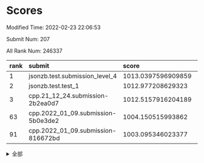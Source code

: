 # Scores

Modified Time: 2022-02-23 22:06:53

Submit Num: 207

All Rank Num: 246337

| rank |               submit               |       score        |       sigma        | pk_num |
| :--- | :--------------------------------- | :----------------- | :----------------- | :----- |
| 1    | jsonzb.test.submission_level_4     | 1013.0397596909859 | 0.799488769889501  | 4761   |
| 2    | jsonzb.test.test_1                 | 1012.977208629323  | 0.7899291507436738 | 4755   |
| 3    | cpp.21_12_24.submission-2b2ea0d7   | 1012.5157916204189 | 0.7752736104345631 | 4762   |
| 63   | cpp.2022_01_09.submission-5b0e3de2 | 1004.150515993862  | 0.7177365555517314 | 4757   |
| 91   | cpp.2022_01_09.submission-816672bd | 1003.095346023377  | 0.7084622401705687 | 4758   |


<details>
<summary>全部</summary>

| rank |                 submit                 |       score        |       sigma        | pk_num |
| :--- | :------------------------------------- | :----------------- | :----------------- | :----- |
| 1    | jsonzb.test.submission_level_4         | 1013.0397596909859 | 0.799488769889501  | 4761   |
| 2    | jsonzb.test.test_1                     | 1012.977208629323  | 0.7899291507436738 | 4755   |
| 3    | cpp.21_12_24.submission-2b2ea0d7       | 1012.5157916204189 | 0.7752736104345631 | 4762   |
| 4    | gobigger.level_3.submission_level_3_8  | 1011.8017103454079 | 0.7946780157022499 | 4761   |
| 5    | gobigger.level_3.submission_level_3_24 | 1011.6459197235828 | 0.7719146012509883 | 4762   |
| 6    | gobigger.level_3.submission_level_3_30 | 1011.459885489406  | 0.7861990690001787 | 4755   |
| 7    | gobigger.level_3.submission_level_3_39 | 1011.447211564248  | 0.7730870560731941 | 4761   |
| 8    | gobigger.level_3.submission_level_3_25 | 1011.3151377252865 | 0.7755061366809479 | 4759   |
| 9    | gobigger.level_3.submission_level_3_32 | 1011.2162326421994 | 0.7598387919979538 | 4759   |
| 10   | gobigger.level_3.submission_level_3_36 | 1011.061136315729  | 0.7465048692736759 | 4765   |
| 11   | gobigger.level_3.submission_level_3_11 | 1011.0230845368038 | 0.7812556952021996 | 4761   |
| 12   | gobigger.level_3.submission_level_3_20 | 1010.8384399148869 | 0.755977355957232  | 4760   |
| 13   | gobigger.level_3.submission_level_3_41 | 1010.7873001704185 | 0.7659887820194866 | 4757   |
| 14   | gobigger.level_3.submission_level_3_37 | 1010.7492336008894 | 0.7554637120283454 | 4763   |
| 15   | gobigger.level_3.submission_level_3_48 | 1010.5756311834991 | 0.7981135555056996 | 4761   |
| 16   | gobigger.level_3.submission_level_3_14 | 1010.5180107269675 | 0.7486773780350073 | 4760   |
| 17   | gobigger.level_3.submission_level_3_21 | 1010.4257666089194 | 0.7581562993772124 | 4760   |
| 18   | gobigger.level_3.submission_level_3_43 | 1010.2348831510353 | 0.7518559224114238 | 4762   |
| 19   | gobigger.level_3.submission_level_3_26 | 1010.1790460699146 | 0.7523381357611117 | 4763   |
| 20   | gobigger.level_3.submission_level_3_18 | 1009.8950920927739 | 0.7597967900053036 | 4756   |
| 21   | gobigger.level_3.submission_level_3_38 | 1009.8942330165643 | 0.7589338266396609 | 4758   |
| 22   | gobigger.level_3.submission_level_3_1  | 1009.8913768860732 | 0.758219200640663  | 4761   |
| 23   | gobigger.level_3.submission_level_3_13 | 1009.8419012955683 | 0.7479866736092216 | 4755   |
| 24   | gobigger.level_3.submission_level_3_0  | 1009.8295177162075 | 0.7535783035023048 | 4767   |
| 25   | gobigger.level_3.submission_level_3_6  | 1009.8025850968419 | 0.7660985453918294 | 4762   |
| 26   | gobigger.level_3.submission_level_3_27 | 1009.7407175815932 | 0.7771002225049981 | 4758   |
| 27   | gobigger.level_3.submission_level_3_35 | 1009.7122016218588 | 0.7844662052664392 | 4761   |
| 28   | gobigger.level_3.submission_level_3_5  | 1009.7061543210135 | 0.7489756136408464 | 4762   |
| 29   | gobigger.level_3.submission_level_3_17 | 1009.653536940712  | 0.7699155347263853 | 4764   |
| 30   | gobigger.level_3.submission_level_3_10 | 1009.6249698341229 | 0.7625379519559617 | 4757   |
| 31   | gobigger.level_3.submission_level_3_9  | 1009.6018516006552 | 0.7508233319852254 | 4759   |
| 32   | gobigger.level_3.submission_level_3_34 | 1009.6009601442975 | 0.7500333635540724 | 4760   |
| 33   | gobigger.level_3.submission_level_3_22 | 1009.5466810797609 | 0.7560337086403883 | 4760   |
| 34   | gobigger.level_3.submission_level_3_4  | 1009.5198930824881 | 0.7442060877209652 | 4762   |
| 35   | gobigger.level_3.submission_level_3_7  | 1009.4372719099258 | 0.7545158476066482 | 4755   |
| 36   | gobigger.level_3.submission_level_3_47 | 1009.4052177062496 | 0.7693077909085801 | 4759   |
| 37   | gobigger.level_3.submission_level_3_44 | 1009.4035664781793 | 0.7550967989305977 | 4763   |
| 38   | gobigger.level_3.submission_level_3_40 | 1009.3635580837669 | 0.7613242749022922 | 4764   |
| 39   | gobigger.level_3.submission_level_3_46 | 1009.3038986054333 | 0.7631523236534873 | 4756   |
| 40   | gobigger.level_3.submission_level_3_3  | 1009.2278553647046 | 0.7313893885320584 | 4759   |
| 41   | gobigger.level_3.submission_level_3_31 | 1009.1760893650633 | 0.7558378589021962 | 4760   |
| 42   | gobigger.level_3.submission_level_3_49 | 1009.1500507988447 | 0.7502421104731187 | 4760   |
| 43   | gobigger.level_3.submission_level_3_42 | 1009.0854591550202 | 0.756645918702998  | 4762   |
| 44   | gobigger.level_3.submission_level_3_2  | 1009.074920941294  | 0.7496890272439017 | 4754   |
| 45   | gobigger.level_3.submission_level_3_15 | 1008.9799417458421 | 0.7348575928253482 | 4762   |
| 46   | gobigger.level_3.submission_level_3_23 | 1008.9644757536275 | 0.7398903270595591 | 4760   |
| 47   | gobigger.level_3.submission_level_3_16 | 1008.9367890711081 | 0.7417802592624965 | 4758   |
| 48   | gobigger.level_3.submission_level_3_45 | 1008.9161489020406 | 0.7422127402192161 | 4756   |
| 49   | gobigger.level_3.submission_level_3_33 | 1008.8643959144409 | 0.7588293459869463 | 4759   |
| 50   | gobigger.level_3.submission_level_3_28 | 1008.5461880606664 | 0.7307832869034027 | 4761   |
| 51   | gobigger.level_3.submission_level_3_29 | 1008.4507238067459 | 0.7468572213317312 | 4760   |
| 52   | gobigger.level_3.submission_level_3_12 | 1008.3298399152397 | 0.7407180776970376 | 4758   |
| 53   | gobigger.level_3.submission_level_3_19 | 1008.097003733635  | 0.7239853954024177 | 4765   |
| 54   | gobigger.level_1.submission_level_1_26 | 1004.8280233091544 | 0.72879120106798   | 4765   |
| 55   | gobigger.level_1.submission_level_1_13 | 1004.722105151726  | 0.7292068493186455 | 4759   |
| 56   | gobigger.level_1.submission_level_1_33 | 1004.6506303101263 | 0.7216956248433122 | 4764   |
| 57   | gobigger.level_1.submission_level_1_4  | 1004.4220821317125 | 0.7214247254385081 | 4763   |
| 58   | gobigger.level_1.submission_level_1_43 | 1004.3702168344017 | 0.7095148363184286 | 4762   |
| 59   | gobigger.level_1.submission_level_1_23 | 1004.3586455184234 | 0.7324825340658918 | 4761   |
| 60   | gobigger.level_1.submission_level_1_48 | 1004.3379589699238 | 0.7058812041046441 | 4758   |
| 61   | gobigger.level_1.submission_level_1_3  | 1004.274169749283  | 0.7250862167399627 | 4758   |
| 62   | gobigger.level_1.submission_level_1_0  | 1004.154104680876  | 0.714087854597019  | 4758   |
| 63   | cpp.2022_01_09.submission-5b0e3de2     | 1004.150515993862  | 0.7177365555517314 | 4757   |
| 64   | gobigger.level_1.submission_level_1_25 | 1004.1359613219632 | 0.7253347089985926 | 4761   |
| 65   | gobigger.level_1.submission_level_1_20 | 1004.0631396517538 | 0.7288015097405021 | 4761   |
| 66   | gobigger.level_1.submission_level_1_28 | 1003.8531888980501 | 0.7062763188007067 | 4756   |
| 67   | gobigger.level_1.submission_level_1_39 | 1003.841766553995  | 0.7106203395358995 | 4761   |
| 68   | gobigger.level_1.submission_level_1_31 | 1003.7791512756714 | 0.7176084481021461 | 4753   |
| 69   | gobigger.level_1.submission_level_1_38 | 1003.7612135558824 | 0.7198617596120874 | 4760   |
| 70   | gobigger.level_1.submission_level_1_27 | 1003.6810483545452 | 0.7197156535032443 | 4754   |
| 71   | gobigger.level_1.submission_level_1_2  | 1003.6452204498732 | 0.7161756853515004 | 4762   |
| 72   | gobigger.level_1.submission_level_1_5  | 1003.5953651150451 | 0.7180621481925893 | 4760   |
| 73   | gobigger.level_1.submission_level_1_6  | 1003.5834691972366 | 0.7209413456261157 | 4759   |
| 74   | gobigger.level_1.submission_level_1_19 | 1003.5749810006524 | 0.7163427292846801 | 4762   |
| 75   | gobigger.level_1.submission_level_1_30 | 1003.5703678773193 | 0.7155205835465884 | 4762   |
| 76   | gobigger.level_1.submission_level_1_14 | 1003.5293472857256 | 0.7124940762005689 | 4759   |
| 77   | gobigger.level_1.submission_level_1_44 | 1003.4405313681406 | 0.7116747071348646 | 4763   |
| 78   | gobigger.level_1.submission_level_1_21 | 1003.4229595658047 | 0.7227719880629483 | 4762   |
| 79   | gobigger.level_1.submission_level_1_24 | 1003.3749897454865 | 0.7183135894436604 | 4763   |
| 80   | gobigger.level_1.submission_level_1_12 | 1003.3583923914834 | 0.7104388697699069 | 4759   |
| 81   | gobigger.level_1.submission_level_1_35 | 1003.3218934307471 | 0.7234154338523598 | 4760   |
| 82   | gobigger.level_1.submission_level_1_32 | 1003.3087313973961 | 0.7109816432544067 | 4759   |
| 83   | gobigger.level_1.submission_level_1_46 | 1003.2919839693781 | 0.7129435967244514 | 4761   |
| 84   | gobigger.level_1.submission_level_1_1  | 1003.2432110967177 | 0.7100839970491868 | 4754   |
| 85   | gobigger.level_1.submission_level_1_22 | 1003.241474441172  | 0.7066549705014573 | 4756   |
| 86   | gobigger.level_1.submission_level_1_11 | 1003.2337493826428 | 0.7096609944506002 | 4762   |
| 87   | gobigger.level_1.submission_level_1_41 | 1003.2335212509604 | 0.731426352399751  | 4764   |
| 88   | gobigger.level_1.submission_level_1_47 | 1003.1831349120946 | 0.7209595380545011 | 4757   |
| 89   | gobigger.level_1.submission_level_1_8  | 1003.1504876233646 | 0.7140299369349405 | 4766   |
| 90   | gobigger.level_1.submission_level_1_16 | 1003.0987197739039 | 0.7078236913027904 | 4756   |
| 91   | cpp.2022_01_09.submission-816672bd     | 1003.095346023377  | 0.7084622401705687 | 4758   |
| 92   | gobigger.level_1.submission_level_1_34 | 1003.0653957103384 | 0.7197380596994755 | 4758   |
| 93   | gobigger.level_1.submission_level_1_29 | 1003.0121384503603 | 0.7161064068962141 | 4762   |
| 94   | gobigger.level_1.submission_level_1_42 | 1002.9292461480384 | 0.7166881119958851 | 4760   |
| 95   | gobigger.level_1.submission_level_1_10 | 1002.9107222631125 | 0.7148788410092153 | 4765   |
| 96   | gobigger.level_1.submission_level_1_45 | 1002.8534080350796 | 0.7243467360064266 | 4758   |
| 97   | gobigger.level_1.submission_level_1_37 | 1002.8253781623098 | 0.713889645080162  | 4758   |
| 98   | gobigger.level_1.submission_level_1_49 | 1002.6820527201223 | 0.7222572865029913 | 4765   |
| 99   | gobigger.level_1.submission_level_1_17 | 1002.6127147600572 | 0.7214190051315019 | 4760   |
| 100  | gobigger.level_1.submission_level_1_7  | 1002.4968709248482 | 0.7114325434123513 | 4757   |
| 101  | gobigger.level_1.submission_level_1_15 | 1002.3709372311828 | 0.7242071552125104 | 4759   |
| 102  | gobigger.level_1.submission_level_1_18 | 1002.3631899437237 | 0.7225289199884448 | 4763   |
| 103  | gobigger.level_1.submission_level_1_36 | 1002.2512796039441 | 0.7140752935348615 | 4759   |
| 104  | gobigger.level_1.submission_level_1_9  | 1002.2268503601618 | 0.7234503619272918 | 4761   |
| 105  | gobigger.level_1.submission_level_1_40 | 1001.358212426017  | 0.70899711020144   | 4760   |
| 106  | gobigger.random.submission_random_24   | 996.982024137511   | 0.7063220980868216 | 4760   |
| 107  | gobigger.random.submission_random_4    | 996.9075962164831  | 0.7050272208675129 | 4761   |
| 108  | gobigger.random.submission_random_44   | 996.8192342566224  | 0.7055783342829871 | 4764   |
| 109  | gobigger.random.submission_random_38   | 996.7244226600718  | 0.7115332415698051 | 4758   |
| 110  | gobigger.random.submission_random_41   | 996.6796673226831  | 0.7118211413500821 | 4764   |
| 111  | gobigger.random.submission_random_10   | 996.6560841595708  | 0.7056044451287209 | 4760   |
| 112  | gobigger.random.submission_random_39   | 996.5108685106488  | 0.7117844136735901 | 4754   |
| 113  | gobigger.random.submission_random_2    | 996.4962424500794  | 0.7067996761969005 | 4754   |
| 114  | gobigger.random.submission_random_43   | 996.490595901907   | 0.7099174500280865 | 4758   |
| 115  | gobigger.random.submission_random_40   | 996.4862911142354  | 0.7192980763312045 | 4760   |
| 116  | gobigger.random.submission_random_13   | 996.4806299946878  | 0.7208215949254996 | 4757   |
| 117  | gobigger.random.submission_random_3    | 996.3976857703645  | 0.6975290384027993 | 4762   |
| 118  | gobigger.random.submission_random_15   | 996.3960031807095  | 0.7054930812902956 | 4761   |
| 119  | gobigger.random.submission_random_25   | 996.332099182591   | 0.7060471202402726 | 4760   |
| 120  | gobigger.random.submission_random_7    | 996.318960016224   | 0.7070012917475141 | 4756   |
| 121  | gobigger.random.submission_random_42   | 996.2408898072815  | 0.7108226159259217 | 4759   |
| 122  | gobigger.random.submission_random_17   | 996.1519835550575  | 0.7027875881836096 | 4762   |
| 123  | gobigger.random.submission_random_26   | 996.0892381303912  | 0.7110238764675441 | 4759   |
| 124  | gobigger.random.submission_random_23   | 996.0664273963167  | 0.7162711139457949 | 4759   |
| 125  | gobigger.random.submission_random_14   | 996.0645609838989  | 0.7209159460803519 | 4762   |
| 126  | gobigger.random.submission_random_33   | 996.0567647751263  | 0.7046403730007138 | 4761   |
| 127  | gobigger.random.submission_random_27   | 996.0522986843075  | 0.7094213930206167 | 4760   |
| 128  | gobigger.random.submission_random_12   | 996.0520038289545  | 0.7072734718400874 | 4765   |
| 129  | gobigger.random.submission_random_34   | 996.0028712842535  | 0.7105874303906671 | 4761   |
| 130  | gobigger.random.submission_random_32   | 995.9933782483703  | 0.6999909898650272 | 4758   |
| 131  | gobigger.random.submission_random_29   | 995.8634569243801  | 0.7092058601500744 | 4762   |
| 132  | gobigger.random.submission_random_19   | 995.8152535608198  | 0.7057297981758364 | 4760   |
| 133  | gobigger.random.submission_random_46   | 995.7667779397151  | 0.714077885086861  | 4764   |
| 134  | gobigger.random.submission_random_16   | 995.6781868480793  | 0.7036983221902092 | 4760   |
| 135  | gobigger.random.submission_random_45   | 995.6772613187704  | 0.711069904688333  | 4761   |
| 136  | gobigger.random.submission_random_35   | 995.6758739341517  | 0.7169633025049836 | 4762   |
| 137  | gobigger.random.submission_random_6    | 995.6274508737037  | 0.7217283300095944 | 4753   |
| 138  | gobigger.random.submission_random_36   | 995.6076233165069  | 0.7048334162644363 | 4764   |
| 139  | gobigger.random.submission_random_28   | 995.4924863716376  | 0.7039580629563119 | 4756   |
| 140  | gobigger.random.submission_random_9    | 995.4854196132947  | 0.7062642955498434 | 4762   |
| 141  | gobigger.random.submission_random_1    | 995.4316048632676  | 0.7214375348780746 | 4761   |
| 142  | gobigger.random.submission_random_0    | 995.3949635488817  | 0.7120442324275295 | 4761   |
| 143  | gobigger.random.submission_random_5    | 995.3408746584635  | 0.7128595516695827 | 4757   |
| 144  | gobigger.random.submission_random_8    | 995.2899959061974  | 0.7111341036624255 | 4755   |
| 145  | gobigger.random.submission_random_22   | 995.2862974333684  | 0.7104733250094369 | 4757   |
| 146  | gobigger.random.submission_random_11   | 995.2474271751197  | 0.7099780144169688 | 4760   |
| 147  | gobigger.random.submission_random_30   | 995.2038060047618  | 0.7119389525993042 | 4764   |
| 148  | gobigger.random.submission_random_37   | 995.0361301955463  | 0.7080577506305653 | 4762   |
| 149  | gobigger.random.submission_random_49   | 994.9215799168443  | 0.7190991009090911 | 4758   |
| 150  | gobigger.random.submission_random_31   | 994.8992683581171  | 0.7189130560990594 | 4759   |
| 151  | gobigger.random.submission_random_47   | 994.8716478705318  | 0.7232220223629702 | 4757   |
| 152  | gobigger.random.submission_random_21   | 994.7836509705138  | 0.7173216781259321 | 4757   |
| 153  | gobigger.random.submission_random_18   | 994.7415731331038  | 0.748896960217853  | 4763   |
| 154  | gobigger.random.submission_random_20   | 994.7236571982265  | 0.7091619850233148 | 4766   |
| 155  | gobigger.random.submission_random_48   | 994.5744038588746  | 0.7110707114212919 | 4758   |
| 156  | gobigger.level_2.submission_level_2_14 | 994.0754116469153  | 0.7340514364420708 | 4759   |
| 157  | gobigger.level_2.submission_level_2_15 | 993.8670028894417  | 0.736212191800821  | 4758   |
| 158  | gobigger.level_2.submission_level_2_32 | 993.8461594571597  | 0.7158059460284757 | 4760   |
| 159  | gobigger.level_2.submission_level_2_37 | 993.5801550166174  | 0.7394832457094017 | 4759   |
| 160  | gobigger.level_2.submission_level_2_17 | 993.505746307144   | 0.7473727749269002 | 4753   |
| 161  | gobigger.level_2.submission_level_2_27 | 993.4157201051273  | 0.7280555825043932 | 4761   |
| 162  | gobigger.level_2.submission_level_2_4  | 993.3237626427886  | 0.7340498378087619 | 4761   |
| 163  | gobigger.level_2.submission_level_2_48 | 993.1193336831575  | 0.7292993175950244 | 4761   |
| 164  | gobigger.level_2.submission_level_2_36 | 993.0182620360337  | 0.7429435548430265 | 4768   |
| 165  | gobigger.level_2.submission_level_2_21 | 993.0070664493103  | 0.7464426574974031 | 4758   |
| 166  | gobigger.level_2.submission_level_2_22 | 992.9853273870099  | 0.7245916419996256 | 4760   |
| 167  | gobigger.level_2.submission_level_2_0  | 992.9089725756352  | 0.7463104607414733 | 4763   |
| 168  | gobigger.level_2.submission_level_2_19 | 992.7303551927854  | 0.7461159531576251 | 4765   |
| 169  | gobigger.level_2.submission_level_2_6  | 992.7210573291534  | 0.7397202698728119 | 4760   |
| 170  | gobigger.level_2.submission_level_2_47 | 992.7210185809847  | 0.7384643371643623 | 4762   |
| 171  | gobigger.level_2.submission_level_2_10 | 992.6837913784525  | 0.7419711469026721 | 4761   |
| 172  | gobigger.level_2.submission_level_2_25 | 992.6559812042299  | 0.7376631649878472 | 4764   |
| 173  | gobigger.level_2.submission_level_2_29 | 992.655248874376   | 0.7662850623506492 | 4761   |
| 174  | gobigger.level_2.submission_level_2_18 | 992.6268825766891  | 0.732757228029903  | 4762   |
| 175  | gobigger.level_2.submission_level_2_23 | 992.5849443603643  | 0.749548813678377  | 4758   |
| 176  | gobigger.level_2.submission_level_2_41 | 992.5772574762482  | 0.7456612452813295 | 4761   |
| 177  | gobigger.level_2.submission_level_2_30 | 992.4939607931298  | 0.7280830432475055 | 4760   |
| 178  | gobigger.level_2.submission_level_2_13 | 992.4928939875748  | 0.7441582669649324 | 4758   |
| 179  | gobigger.level_2.submission_level_2_28 | 992.4272307452296  | 0.7297395463782701 | 4759   |
| 180  | gobigger.level_2.submission_level_2_12 | 992.3424627283595  | 0.7384028760515744 | 4760   |
| 181  | gobigger.level_2.submission_level_2_42 | 992.2822682934401  | 0.7273913914517831 | 4761   |
| 182  | gobigger.level_2.submission_level_2_46 | 992.2379279700086  | 0.7591441371558348 | 4760   |
| 183  | gobigger.level_2.submission_level_2_40 | 992.2087571319264  | 0.7477820460476893 | 4760   |
| 184  | gobigger.level_2.submission_level_2_31 | 992.2033487766006  | 0.7492559365132047 | 4757   |
| 185  | gobigger.level_2.submission_level_2_49 | 992.1615876933117  | 0.7469707954953265 | 4765   |
| 186  | gobigger.level_2.submission_level_2_8  | 992.1418877247559  | 0.7435295100005083 | 4760   |
| 187  | gobigger.level_2.submission_level_2_44 | 991.9339227159849  | 0.7317229341994204 | 4763   |
| 188  | gobigger.level_2.submission_level_2_35 | 991.8474522281555  | 0.7412424924273041 | 4759   |
| 189  | gobigger.level_2.submission_level_2_11 | 991.8441531525364  | 0.7397504286580744 | 4762   |
| 190  | gobigger.level_2.submission_level_2_45 | 991.8248059129112  | 0.7336803471732275 | 4757   |
| 191  | gobigger.level_2.submission_level_2_5  | 991.8003989825638  | 0.7308427589639187 | 4765   |
| 192  | gobigger.level_2.submission_level_2_3  | 991.7707685637849  | 0.7497167806991932 | 4759   |
| 193  | gobigger.level_2.submission_level_2_1  | 991.7690268654593  | 0.7463531256427655 | 4760   |
| 194  | gobigger.level_2.submission_level_2_9  | 991.7563865006543  | 0.740700694645354  | 4757   |
| 195  | gobigger.level_2.submission_level_2_16 | 991.6834644126761  | 0.7425902839049268 | 4761   |
| 196  | gobigger.level_2.submission_level_2_7  | 991.6254802721226  | 0.7412710875402403 | 4758   |
| 197  | gobigger.level_2.submission_level_2_26 | 991.5869571543705  | 0.762815451027205  | 4762   |
| 198  | gobigger.level_2.submission_level_2_34 | 991.3280647215072  | 0.7329548966014595 | 4766   |
| 199  | gobigger.level_2.submission_level_2_39 | 991.3027893716651  | 0.7534045574471138 | 4759   |
| 200  | gobigger.level_2.submission_level_2_24 | 991.2774573250576  | 0.7657867948956083 | 4761   |
| 201  | gobigger.level_2.submission_level_2_20 | 991.2460002464533  | 0.7472935427196417 | 4760   |
| 202  | gobigger.level_2.submission_level_2_43 | 990.68964509203    | 0.7515649278041843 | 4767   |
| 203  | gobigger.level_2.submission_level_2_33 | 990.5682153798623  | 0.7466893567061496 | 4763   |
| 204  | gobigger.level_2.submission_level_2_38 | 990.3471536423294  | 0.77132991045857   | 4757   |
| 205  | gobigger.level_2.submission_level_2_2  | 989.1864476879897  | 0.7740661965849788 | 4761   |
| 206  | gobigger.none.submission_none_0        | 977.0577968130558  | 1.3376068392575458 | 4765   |
| 207  | gobigger.none.submission_none_1        | 976.7876764971903  | 1.362718311192027  | 4760   |

</details>